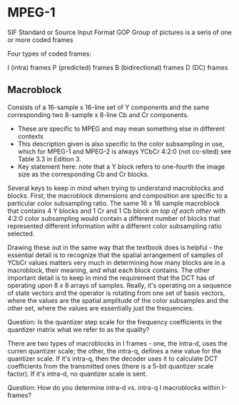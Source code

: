 MPEG-1
======
SIF	Standard or Source Input Format
GOP	Group of pictures is a seris of one or more coded frames

Four types of coded frames:

I (intra) frames
P (predicted) frames
B (bidirectional) frames
D (DC) frames

Macroblock
----------
Consists of a 16-sample x 16-line set of Y components and the same corresponding
two 8-sample x 8-line Cb and Cr components.

- These are specific to MPEG and may mean something else in different contexts
- This description given is also specific to the color subsampling in use, which
  for MPEG-1 and MPEG-2 is always YCbCr 4:2:0 (not co-sited) see Table 3.3 in
  Edition 3.
- Key statement here: note that a Y block refers to one-fourth the image size as
  the corresponding Cb and Cr blocks.  

Several keys to keep in mind when trying to understand macroblocks and blocks.
First, the macroblock dimensions and composition are specific to a particular
color subsampling ratio.  The same 16 x 16 sample macroblock that contains 4
Y blocks and 1 Cr and 1 Cb block *on top of each other* with 4:2:0 color
subsampling would contain a different number of blocks that represented
different information wiht a different color subsampling ratio selected.

Drawing these out in the same way that the textbook does is helpful - the
essential detail is to recognize that the spatial arrangement of samples of
YCbCr values matters very much in determining how many blocks are in a
macroblock, their meaning, and what each block contains. The other important
detail is to keep in mind the requirement that the DCT has of operating upon 8 x
8 arrays of samples.  Really, it's operating on a sequence of state vectors and
the operator is rotating from one set of basis vectors, where the values are the
spatial amplitude of the color subsamples and the other set, where the values
are essentially just the frequencies.

Question: Is the quantizer step scale for the frequency coefficients in the
quantizer matrix what we refer to as the quality?

There are two types of macroblocks in I frames - one, the intra-d, uses the
curren quantizer scale; the other, the intra-q, defines a new value for the
quantizer scale.  If it's intra-q, then the decoder uses it to calculate DCT
coefficients from the transmitted ones (there is a 5-bit quantizer scale
factor).  If it's intra-d, no quantizer scale is sent.

Question: How do you determine intra-d vs. intra-q I macroblocks within
I-frames?

